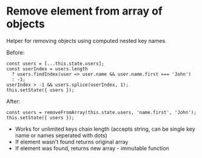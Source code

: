 # Remove element from array of objects
  
Helper for removing objects using computed nested key names.  
  
Before:  

    const users = [...this.state.users];
    const userIndex = users.length
      ? users.findIndex(user => user.name && user.name.first === 'John')
      : -1;
    userIndex > -1 && users.splice(userIndex, 1);
    this.setState({ users });
    
After: 
  
    const users = removeFromArray(this.state.users, 'name.first', 'John');
    this.setState({ users });
    
* Works for unlimited keys chain length (accepts string, can be single key name or names seperated with dots)   
* If element wasn't found returns original array  
* If element was found, returns new array - immutable function
